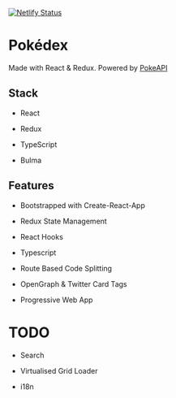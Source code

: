 [![Netlify Status](https://api.netlify.com/api/v1/badges/d99208be-836f-413a-a9da-d508646ed273/deploy-status)](https://app.netlify.com/sites/react-pokedex/deploys)

# Pokédex
Made with React & Redux. Powered by [PokeAPI](https://pokeapi.co)

## Stack

- React
  
- Redux
  
- TypeScript
  
- Bulma

## Features

- Bootstrapped with Create-React-App
  
- Redux State Management
  
- React Hooks
  
- Typescript
  
- Route Based Code Splitting
  
- OpenGraph & Twitter Card Tags
  
- Progressive Web App

# TODO

- Search
  
- Virtualised Grid Loader
  
- i18n
